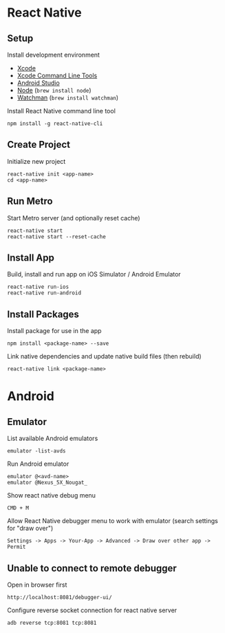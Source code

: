 # React Native

## Setup

Install development environment

- [Xcode](https://developer.apple.com/xcode/)
- [Xcode Command Line Tools](https://developer.apple.com/download/more/)
- [Android Studio](https://developer.android.com/studio/)
- [Node](https://nodejs.org/en/) (`brew install node`)
- [Watchman](https://facebook.github.io/watchman/) (`brew install watchman`)

Install React Native command line tool

    npm install -g react-native-cli

## Create Project

Initialize new project

    react-native init <app-name>
    cd <app-name>

## Run Metro

Start Metro server (and optionally reset cache)

    react-native start
    react-native start --reset-cache

## Install App

Build, install and run app on iOS Simulator / Android Emulator

    react-native run-ios
    react-native run-android

## Install Packages

Install package for use in the app

    npm install <package-name> --save

Link native dependencies and update native build files (then rebuild)

    react-native link <package-name>

# Android

## Emulator

List available Android emulators

    emulator -list-avds

Run Android emulator

    emulator @<avd-name>
    emulator @Nexus_5X_Nougat_

Show react native debug menu

    CMD + M

Allow React Native debugger menu to work with emulator (search settings for "draw over")

    Settings -> Apps -> Your-App -> Advanced -> Draw over other app -> Permit

## Unable to connect to remote debugger

Open in browser first

    http://localhost:8081/debugger-ui/

Configure reverse socket connection for react native server

    adb reverse tcp:8081 tcp:8081
